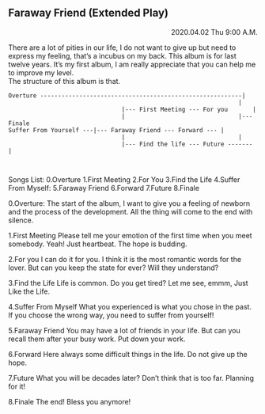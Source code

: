 ## Faraway Friend (Extended Play)
<p align="right">2020.04.02 Thu 9:00 A.M.</p>
	There are a lot of pities in our life, I do not want to give up but need to express my feeling, that’s a incubus on my back. This album is for last twelve years. It’s my first album, I am really appreciate that you can help me to improve my level.
</br>
	The structure of this album is that.

```
Overture ---------------------------------------------------------|
																 |
								|--- First Meeting --- For you		 |
								|								 |--- Finale
Suffer From Yourself ---|--- Faraway Friend --- Forward --- |
							    |								 |
								|--- Find the life --- Future ------- |
                
                
```

Songs List:
	0.Overture
	1.First Meeting
	2.For You
	3.Find the Life
	4.Suffer From Myself:
	5.Faraway Friend
	6.Forward
	7.Future
	8.Finale

0.Overture:
	The start of the album, I want to give you a feeling of newborn and the process of the development. All the thing will come to the end with silence.

1.First Meeting
	Please tell me your emotion of the first time when you meet somebody. Yeah! Just heartbeat. The hope is budding.

2.For you
	I can do it for you. I think it is the most romantic words for the lover. But can you keep the state for ever? Will they understand?

3.Find the Life
	Life is common. Do you get tired? Let me see, emmm, Just Like the Life.

4.Suffer From Myself
	What you experienced is what you chose in the past. If you choose the wrong way, you need to suffer from yourself!

5.Faraway Friend
	You may have a lot of friends in your life. But can you recall them after your busy work. Put down your work.

6.Forward
	Here always some difficult things in the life. Do not give up the hope.

7.Future
	What you will be decades later? Don’t think that is too far. Planning for it!

8.Finale
	The end! Bless you anymore!
